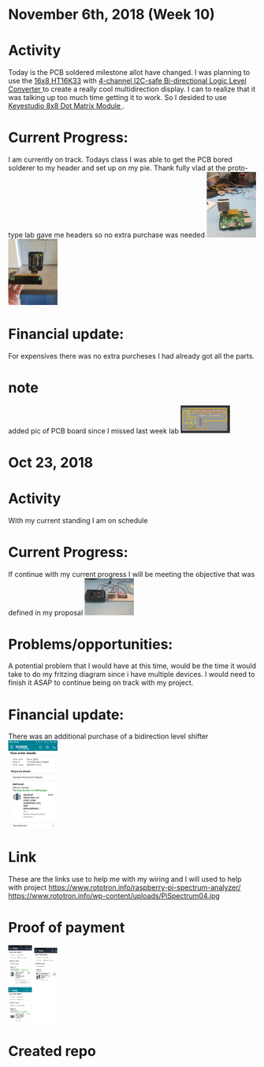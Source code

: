 # November 6th, 2018 (Week 10)
# Activity
Today is the PCB soldered milestone allot have changed. I was planning to use the [16x8 HT16K33](https://www.adafruit.com/product/1427) with [4-channel I2C-safe Bi-directional Logic Level Converter ](https://www.adafruit.com/product/757) to create a really cool multidirection display. I can to realize that it was talking up too much time getting it to work. So I desided to use [Keyestudio 8x8 Dot Matrix Module ](http://www.keyestudio.com/ks0336.html).
# Current Progress:
I am currently on track. Todays class I was able to get the PCB bored solderer to my header and set up on my pie.
Thank fully vlad at the proto-type lab gave me headers so no extra purchase was needed
<img src="https://raw.githubusercontent.com/Kemar101/HT16K33/master/20181106_132920.jpg" width="100" />
<img src="https://raw.githubusercontent.com/Kemar101/HT16K33/master/20181106_145005.jpg" width="100" />
# Financial update:
For expensives there was no extra purcheses I had already got all the parts. 
# note
added pic of PCB board since I missed last week lab
<img src="https://raw.githubusercontent.com/Kemar101/HT16K33/master/Capture.JPG" width="100" />
# Oct 23, 2018

# Activity
With my current standing I am on schedule 
# Current Progress:
If continue with my current progress I will be meeting the objective that was defined in my proposal
<img src="https://raw.githubusercontent.com/Kemar101/HT16K33/master/PHOTO-2018-10-23-12-34-46.jpg" width="100" />
# Problems/opportunities:
A potential problem that I would have at this time, would be the time it would take to do my fritzing diagram since i have multiple devices. I would need to finish it ASAP to continue being on track with my project.
# Financial update:
There was an additional purchase of a bidirection level shifter
<img src="https://raw.githubusercontent.com/Kemar101/HT16K33/master/PHOTO-2018-10-23-13-23-38.jpg" width="100" />
# Link
These are the links use to help me with my wiring and I will used to help with project
https://www.rototron.info/raspberry-pi-spectrum-analyzer/
https://www.rototron.info/wp-content/uploads/PiSpectrum04.jpg
# Proof of payment 

<p float="left">
  <img src="https://raw.githubusercontent.com/Kemar101/HT16K33/master/Payment2.jpg" width="100" />
  </p>

# Created repo
